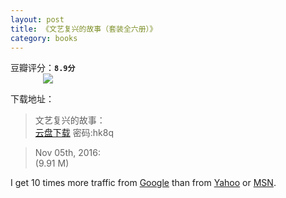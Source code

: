 ```yaml
---
layout: post
title: 《文艺复兴的故事（套装全六册）》
category: books
---
```

<div class="message" >
豆瓣评分：<code><b>8.9分</b></code>

</div>

<div style="position: relative; max-width: 400px; 
    margin: 0 auto;">
<img src="https://img3.doubanio.com/lpic/s29349325.jpg" />
</div>

<!-- more -->



下载地址：

>文艺复兴的故事：<br/>
[<i class="fa fa-cloud-download" aria-hidden="true"></i>云盘下载](target="_blank"http://pan.baidu.com/s/1dEBKY0h) 密码:hk8q

> Nov 05th, 2016:<br/>
[<i class="fa fa-file-pdf-o font_red fa-3x" aria-hidden="true"></i>](https://guanghou-my.sharepoint.com/personal/kentwang_edu_get365_pw/_layouts/15/guestaccess.aspx?docid=034651e95c0f84f9ea6a9f1bf8ae8fd29&authkey=AcLnltXbGN--2A_9mmmIsu8) (9.91 M)

I get 10 times more traffic from [Google](http://google.com/ "Google")
than from [Yahoo](http://search.yahoo.com/ "Yahoo Search") or
[MSN](http://search.msn.com/ "MSN Search").
